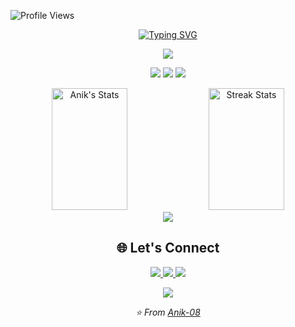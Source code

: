![Profile Views](https://komarev.com/ghpvc/?username=Anik-08&color=blueviolet&style=flat-square&label=Profile+Views&base=500)

<!-- Animated Name Banner -->
<div align="center">
    <a href="https://git.io/typing-svg">
        <img src="https://readme-typing-svg.demolab.com?font=Fira+Code&weight=600&size=28&duration=4000&pause=1000&color=6C63FF&center=true&vCenter=true&random=false&width=600&lines=Hi!+I'm+Anik+Tiwary+%F0%9F%91%8B;Web+Developer+%F0%9F%8E%AE+%7C+Tech+Enthusiast+%F0%9F%9A%80;Passionate+about+AIML+%E2%9C%A8;" alt="Typing SVG" />
    </a>
</div>

<!-- Divider -->
<p align="center">
    <img src="https://user-images.githubusercontent.com/73097560/115834477-dbab4500-a447-11eb-908a-139a6edaec5c.gif">
</p>

<!-- Quick Info -->
<p align="center">
    <img src="https://img.shields.io/badge/💻_Web_Developer-Active-FF4B4B?style=for-the-badge" />
    <img src="https://img.shields.io/badge/🚀_Tech_Innovator-Passionate-00C7B7?style=for-the-badge" />
    <img src="https://img.shields.io/badge/🤖_AIML_Enthusiast-Passionate-6C63FF?style=for-the-badge" />
</p>

<!-- Stats Dashboard -->
<div align="center">
    <img width="49%" height="195px" src="https://github-readme-stats.vercel.app/api?username=Anik-08&show_icons=true&count_private=true&hide_border=true&title_color=6C63FF&icon_color=6C63FF&text_color=c9d1d9&bg_color=0d1117" alt="Anik's Stats" /> 
    <img width="49%" height="195px" src="https://github-readme-streak-stats.vercel.app/?user=Anik-08&hide_border=true&stroke=6C63FF&background=0D1117&ring=6C63FF&fire=6C63FF&currStreakNum=FFFFFF&currStreakLabel=6C63FF&sideNums=FFFFFF&sideLabels=6C63FF" alt="Streak Stats" />
</div>

<!-- Top Languages -->
<div align="center">
    <img src="https://github-readme-stats.vercel.app/api/top-langs/?username=Anik-08&layout=compact&hide_border=true&title_color=6C63FF&text_color=c9d1d9&bg_color=0d1117" />
</div>

<!-- Connect Section -->
<h2 align="center">🌐 Let's Connect</h2>
<p align="center">
    <a href="mailto:anik.tiwary08@gmail.com">
        <img src="https://img.shields.io/badge/Email-Let's_Talk-D14836?style=for-the-badge&logo=gmail&logoColor=white" />
    </a>
    <a href="https://www.linkedin.com/in/anik-tiwary/">
        <img src="https://img.shields.io/badge/LinkedIn-Connect-0077B5?style=for-the-badge&logo=linkedin&logoColor=white" />
    </a>
    <a href="https://instagram.com/anik_tiwary08">
        <img src="https://img.shields.io/badge/Instagram-Follow-E4405F?style=for-the-badge&logo=instagram&logoColor=white" />
    </a>
</p>

<!-- Footer -->
<div align="center">
    <img src="https://user-images.githubusercontent.com/73097560/115834477-dbab4500-a447-11eb-908a-139a6edaec5c.gif">
</div>

<p align="center">
    <i>⭐ From <a href="https://github.com/Anik-08">Anik-08</a></i>
</p>
